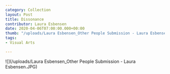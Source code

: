 ```yaml
---
category: Collection
layout: Post
title: Dissonance
contributor: Laura Esbensen
date: 2020-04-06T07:00:00.000+00:00
thumb: "/uploads/Laura Esbensen_Other People Submission - Laura Esbensen.JPG"
tags:
- Visual Arts

---
```

![](/uploads/Laura Esbensen_Other People Submission - Laura Esbensen.JPG)